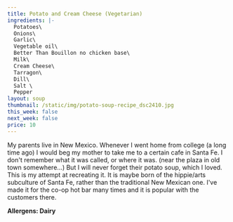 ```yaml
---
title: Potato and Cream Cheese (Vegetarian)
ingredients: |-
  Potatoes\
  Onions\
  Garlic\
  Vegetable oil\
  Better Than Bouillon no chicken base\
  Milk\
  Cream Cheese\
  Tarragon\
  Dill\
  Salt \
  Pepper
layout: soup
thumbnail: /static/img/potato-soup-recipe_dsc2410.jpg
this_week: false
next_week: false
price: 10
---
```

My parents live in New Mexico. Whenever I went home from college (a long time ago) I would beg my mother to take me to a certain cafe in Santa Fe. I don't remember what it was called, or where it was. (near the plaza in old town somewhere...) But I will never forget their potato soup, which I loved. This is my attempt at recreating it. It is maybe born of the hippie/arts subculture of Santa Fe, rather than the  traditional New Mexican one. I've made it for the co-op hot bar many times and it is popular with the customers there.

**Allergens: Dairy**